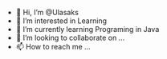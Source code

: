 - 👋 Hi, I’m @Ulasaks
- 👀 I’m interested in Learning
- 🌱 I’m currently learning Programing in Java
- 💞️ I’m looking to collaborate on ...
- 📫 How to reach me ...

<!---
Ulasaks/Ulasaks is a ✨ special ✨ repository because its `README.md` (this file) appears on your GitHub profile.
You can click the Preview link to take a look at your changes.
--->
